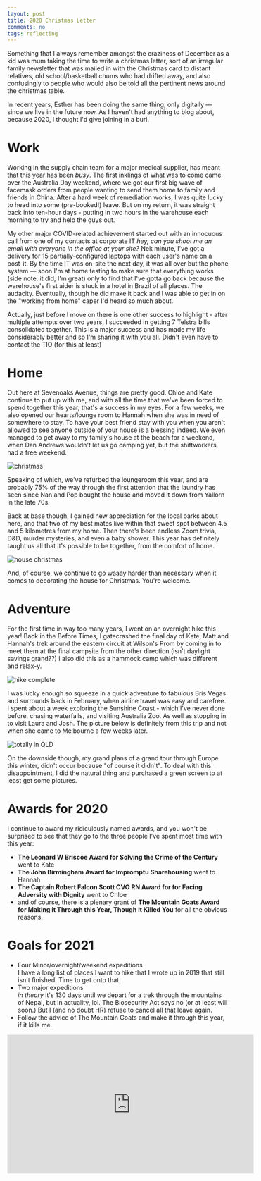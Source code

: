 ```yaml
---
layout: post
title: 2020 Christmas Letter
comments: no
tags: reflecting
---
```

Something that I always remember amongst the craziness of December as a kid was mum taking the time to write a christmas letter, sort of an irregular family newsletter that was mailed in with the Christmas card to distant relatives, old school/basketball chums who had drifted away, and also confusingly to people who would also be told all the pertinent news around the christmas table.

In recent years, Esther has been doing the same thing, only digitally &mdash; since we live in the future now. As I haven't had anything to blog about, because 2020, I thought I'd give joining in a burl.

<!--more-->

# Work
Working in the supply chain team for a major medical supplier, has meant that this year has been *busy*. The first inklings of what was to come came over the Australia Day weekend, where we got our first big wave of facemask orders from people wanting to send them home to family and friends in China. After a hard week of remediation works, I was quite lucky to head into some (pre-booked!) leave. But on my return, it was straight back into ten-hour days - putting in two hours in the warehouse each morning to try and help the guys out.

My other major COVID-related achievement started out with an innocuous call from one of my contacts at corporate IT *hey, can you shoot me an email with everyone in the office at your site?* Nek minute, I've got a delivery for 15 partially-configured laptops with each user's name on a post-it. By the time IT was on-site the next day, it was all over but the phone system &mdash; soon I'm at home testing to make sure that everything works (side note: it did, I'm great) only to find that I've gotta go back because the warehouse's first aider is stuck in a hotel in Brazil of all places. The audacity. Eventually, though he did make it back and I was able to get in on the "working from home" caper I'd heard so much about.

Actually, just before I move on there is one other success to highlight - after multiple attempts over two years, I succeeded in getting 7 Telstra bills consolidated together. This is a major success and has made my life considerably better and so I'm sharing it with you all. Didn't even have to contact the TIO (for this at least)

# Home
Out here at Sevenoaks Avenue, things are pretty good. Chloe and Kate continue to put up with me, and with all the time that we've been forced to spend together this year, that's a success in my eyes. For a few weeks, we also opened our hearts/lounge room to Hannah when she was in need of somewhere to stay. To have your best friend stay with you when you aren't allowed to see anyone outside of your house is a blessing indeed. We even managed to get away to my family's house at the beach for a weekend, when Dan Andrews wouldn't let us go camping yet, but the shiftworkers had a free weekend. 

![christmas](/blog/assets/2020-12/christmas.jpeg)

Speaking of which, we've refurbed the loungeroom this year, and are probably 75% of the way through the first attention that the laundry has seen since Nan and Pop bought the house and moved it down from Yallorn in the late 70s. 

Back at base though, I gained new appreciation for the local parks about here, and that two of my best mates live within that sweet spot between 4.5 and 5 kilometres from my home. Then there's been endless Zoom trivia, D&D, murder mysteries, and even a baby shower. This year has definitely taught us all that it's possible to be together, from the comfort of home.

![house christmas](/blog/assets/2020-12/christmas_lights.jpg)

And, of course, we continue to go waaay harder than necessary when it comes to decorating the house for Christmas. You're welcome.

# Adventure
For the first time in way too many years, I went on an overnight hike this year! Back in the Before Times, I gatecrashed the final day of Kate, Matt and Hannah's trek around the eastern circuit at Wilson's Prom by coming in to meet them at the final campsite from the other direction (isn't daylight savings grand??) I also did this as a hammock camp which was different and relax-y.

![hike complete](/blog/assets/2020-12/hike_complete.jpeg)

I was lucky enough so squeeze in a quick adventure to fabulous Bris Vegas and surrounds back in February, when airline travel was easy and carefree. I spent about a week exploring the Sunshine Coast - which I've never done before, chasing waterfalls, and visiting Australia Zoo. As well as stopping in to visit Laura and Josh. The picture below is definitely from this trip and not when she came to Melbourne a few weeks later.

![totally in QLD](/blog/assets/2020-12/laura_defs_qld.jpg)

On the downside though, my grand plans of a grand tour through Europe this winter, didn't occur because "of course it didn't". To deal with this disappointment, I did the natural thing and purchased a green screen to at least get some pictures.

# Awards for 2020
I continue to award my ridiculously named awards, and you won't be surprised to see that they go to the three people I've spent most time with this year:  
* **The Leonard W Briscoe Award for Solving the Crime of the Century** went to Kate
* **The John Birmingham Award for Impromptu Sharehousing** went to Hannah
* **The Captain Robert Falcon Scott CVO RN Award for for Facing Adversity with Dignity** went to Chloe
* and of course, there is a plenary grant of **The Mountain Goats Award for Making it Through this Year, Though it Killed You** for all the obvious reasons.

# Goals for 2021
* Four Minor/overnight/weekend expeditions  
I have a long list of places I want to hike that I wrote up in 2019 that still isn't finished. Time to get onto that.
* Two major expeditions  
*in theory* it's 130 days until we depart for a trek through the mountains of Nepal, but in actuality, lol. The Biosecurity Act says no (or at least will soon.) But I (and no doubt HR) refuse to cancel all that leave again.
* Follow the advice of The Mountain Goats and make it through this year, if it kills me.

<iframe width="560" height="315" src="https://www.youtube.com/embed/ii6kJaGiRaI" frameborder="0" allow="accelerometer; autoplay; clipboard-write; encrypted-media; gyroscope; picture-in-picture" allowfullscreen></iframe>